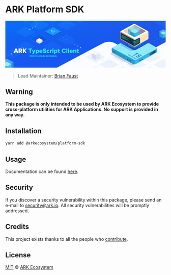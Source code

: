 # ARK Platform SDK

<p align="center">
    <img src="./banner.png" />
</p>

> Lead Maintainer: [Brian Faust](https://github.com/faustbrian)

## Warning

**This package is only intended to be used by ARK Ecosystem to provide cross-platform utilities for ARK Applications. No support is provided in any way.**

## Installation

```bash
yarn add @arkecosystem/platform-sdk
```

## Usage

Documentation can be found [here](./DOCS.md).

## Security

If you discover a security vulnerability within this package, please send an e-mail to security@ark.io. All security vulnerabilities will be promptly addressed.

## Credits

This project exists thanks to all the people who [contribute](../../contributors).

## License

[MIT](LICENSE) © [ARK Ecosystem](https://ark.io)
